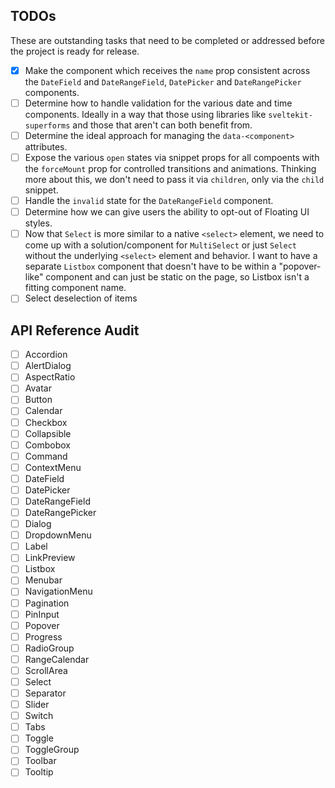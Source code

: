 ## TODOs

These are outstanding tasks that need to be completed or addressed before the project is ready for release.

- [x] Make the component which receives the `name` prop consistent across the `DateField` and `DateRangeField`, `DatePicker` and `DateRangePicker` components.
- [ ] Determine how to handle validation for the various date and time components. Ideally in a way that those using libraries like `sveltekit-superforms` and those that aren't can both benefit from.
- [ ] Determine the ideal approach for managing the `data-<component>` attributes.
- [ ] Expose the various `open` states via snippet props for all compoents with the `forceMount` prop for controlled transitions and animations. Thinking more about this, we don't need to pass it via `children`, only via the `child` snippet.
- [ ] Handle the `invalid` state for the `DateRangeField` component.
- [ ] Determine how we can give users the ability to opt-out of Floating UI styles.
- [ ] Now that `Select` is more similar to a native `<select>` element, we need to come up with a solution/component for `MultiSelect` or just `Select` without the underlying `<select>` element and behavior. I want to have a separate `Listbox` component that doesn't have to be within a "popover-like" component and can just be static on the page, so Listbox isn't a fitting component name.
- [ ] Select deselection of items

## API Reference Audit

- [ ] Accordion
- [ ] AlertDialog
- [ ] AspectRatio
- [ ] Avatar
- [ ] Button
- [ ] Calendar
- [ ] Checkbox
- [ ] Collapsible
- [ ] Combobox
- [ ] Command
- [ ] ContextMenu
- [ ] DateField
- [ ] DatePicker
- [ ] DateRangeField
- [ ] DateRangePicker
- [ ] Dialog
- [ ] DropdownMenu
- [ ] Label
- [ ] LinkPreview
- [ ] Listbox
- [ ] Menubar
- [ ] NavigationMenu
- [ ] Pagination
- [ ] PinInput
- [ ] Popover
- [ ] Progress
- [ ] RadioGroup
- [ ] RangeCalendar
- [ ] ScrollArea
- [ ] Select
- [ ] Separator
- [ ] Slider
- [ ] Switch
- [ ] Tabs
- [ ] Toggle
- [ ] ToggleGroup
- [ ] Toolbar
- [ ] Tooltip
